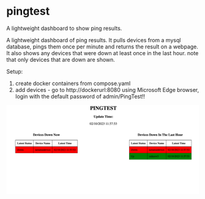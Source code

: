 # pingtest
A lightweight dashboard to show ping results.

A lightweight dashboard of ping results. It pulls devices from a mysql database, pings them once per minute and returns the result on a webpage.
It also shows any devices that were down at least once in the last hour. note that only devices that are down are shown. 

Setup:
1. create docker containers from compose.yaml
2. add devices - go to http://dockerurl:8080 using Microsoft Edge browser, login with the default password of admin/PingTest!!

<img src="https://github.com/bigmike613/pingtest/blob/d921cc28ead6c0c543d2d0ca70bd8838843100a7/pingtest.png">
